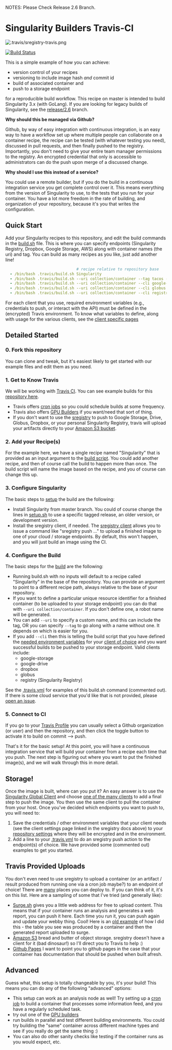 NOTES: Please Check Release 2.6 Branch.

# Singularity Builders Travis-CI

![.travis/sregistry-travis.png](.travis/sregistry-travis.png)

[![Build Status](https://travis-ci.org/singularityhub/travis-ci.svg?branch=master)](https://travis-ci.org/singularityhub/travis-ci)

This is a simple example of how you can achieve:

 - version control of your recipes
 - versioning to include image hash *and* commit id
 - build of associated container and
 - push to a storage endpoint

for a reproducible build workflow. This recipe on master is intended to build
Singularity 3.x (with GoLang). If you are looking for legacy builds of Singularity,
see the [release/2.6](https://github.com/singularityhub/travis-ci/tree/release/2.6) branch.

**Why should this be managed via Github?**

Github, by way of easy integration with continuous integration, is an easy way
to have a workflow set up where multiple people can collaborate on a container recipe,
the recipe can be tested (with whatever testing you need), discussed in pull requests,
and then finally pushed to the registry. Importantly, you don't need to give your
entire team manager permissions to the registry. An encrypted credential that only
is accessible to administrators can do the push upon merge of a discussed change.

**Why should I use this instead of a service?**

You could use a remote builder, but if you do the build in a continuous integration
service you get complete control over it. This means everything from the version of
Singularity to use, to the tests that you run for your container. You have a lot more
freedom in the rate of building, and organization of your repository, because it's you
that writes the configuration.

## Quick Start

Add your Singularity recipes to this repository, and edit the build commands in
the [build.sh](.travis/build.sh) file. This is where you can specify endpoints 
(Singularity Registry, Dropbox, Google Storage, AWS) along with container names
(the uri) and tag. You can build as many recipes as you like, just add another line!

```yaml
                               # recipe relative to repository base
  - /bin/bash .travis/build.sh Singularity
  - /bin/bash .travis/build.sh --uri collection/container --tag tacos --cli google-storage Singularity
  - /bin/bash .travis/build.sh --uri collection/container --cli google-drive Singularity
  - /bin/bash .travis/build.sh --uri collection/container --cli globus Singularity
  - /bin/bash .travis/build.sh --uri collection/container --cli registry Singularity
```

For each client that you use, required environment variables (e.g., credentials to push,
or interact with the API) must be defined in the (encrypted) Travis environment. To
know what variables to define, along with usage for the various clients, see
the [client specific pages](https://singularityhub.github.io/sregistry-cli/clients)

## Detailed Started

### 0. Fork this repository

You can clone and tweak, but it's easiest likely to get started with our example
files and edit them as you need.

### 1. Get to Know Travis

We will be working with [Travis CI](https://www.travis-ci.org). You can see 
example builds for this [repository here](https://travis-ci.org/singularityhub/travis-ci/builds).

 - Travis offers [cron jobs](https://docs.travis-ci.com/user/cron-jobs/) so you could schedule builds at some frequency.
 - Travis also offers [GPU Builders](https://circleci.com/docs/2.0/gpu/) if you want/need that sort of thing.
 - If you don't want to use the [sregistry](https://singularityhub.github.io/sregistry-cli) to push to Google Storage, Drive, Globus, Dropbox, or your personal Singularity Registry, travis will upload your artifacts directly to your [Amazon S3 bucket](https://docs.travis-ci.com/user/uploading-artifacts/).
 
### 2. Add your Recipe(s)

For the example here, we have a single recipe named "Singularity" that is provided 
as an input argument to the [build script](.travis/build.sh). You could add another 
recipe, and then of course call the build to happen more than once. 
The build script will name the image based on the recipe, and you of course
can change this up.

### 3. Configure Singularity

The basic steps to [setup](.travis/setup.sh) the build are the following:

 - Install Singularity from master branch. You could of course change the lines in [setup.sh](.travis/setup.sh) to use a specific tagged release, an older version, or development version.
 - Install the sregistry client, if needed. The [sregistry client](https://singularityhub.github.io/sregistry-cli) allows you to issue a command like "sregistry push ..." to upload a finished image to one of your cloud / storage endpoints. By default, this won't happen, and you will just build an image using the CI.

### 4. Configure the Build

The basic steps for the [build](.travis/build.sh) are the following:

 - Running build.sh with no inputs will default to a recipe called "Singularity" in the base of the repository. You can provide an argument to point to a different recipe path, always relative to the base of your repository.
 - If you want to define a particular unique resource identifier for a finished container (to be uploaded to your storage endpoint) you can do that with `--uri collection/container`. If you don't define one, a robot name will be generated.
 - You can add `--uri` to specify a custom name, and this can include the tag, OR you can specify `--tag` to go along with a name without one. It depends on which is easier for you.
 - If you add `--cli` then this is telling the build script that you have defined the [needed environment variables](https://docs.travis-ci.com/user/environment-variables/#Defining-Variables-in-Repository-Settings) for your [client of choice](https://singularityhub.github.io/sregistry-cli/clients) and you want successful builds to be pushed to your storage endpoint. Valid clients include:
    - google-storage
    - google-drive
    - dropbox
    - globus
    - registry (Singularity Registry)

See the [.travis.yml](.travis.yml) for examples of this build.sh command (commented out). If there is some cloud service that you'd like that is not provided, please [open an issue](https://www.github.com/singularityhub/sregistry-cli/issues).

### 5. Connect to CI

If you go to your [Travis Profile](https://travis-ci.org/profile) you can usually select a Github organization (or user) and then the repository, and then click the toggle button to activate it to build on commit --> push.

That's it for the basic setup! At this point, you will have a continuous integration service that will build your container from a recipe each time that you push. The next step is figuring out where you want to put the finished image(s), and we will walk through this in more detail.


## Storage!

Once the image is built, where can you put it? An easy answer is to use the 
[Singularity Global Client](https://singularityhub.github.io/sregistry-cli) and
 choose [one of the many clients](https://singularityhub.github.io/sregistry-cli/clients) 
to add a final step to push the image. You then use the same client to pull the
container from your host. Once you've decided which endpoints you want to push to,
you will need to:

 1. Save the credentials / other environment variables that your client needs (see the client settings page linked in the sregistry docs above) to your [repository settings](https://docs.travis-ci.com/user/environment-variables/#Defining-Variables-in-Repository-Settings) where they will be encrypted and in the environment.
 2. Add a line to your [.travis.yml](.travis.yml) to do an sregistry push action to the endpoint(s) of choice. We have provided some (commented out) examples to get you started. 

## Travis Provided Uploads
You don't even need to use sregistry to upload a container (or an artifact / result produced from running one via a cron job maybe?) to an endpoint of choice! There are [many](https://docs.travis-ci.com/user/deployment) places you can deploy to. If you can think of it, it's on this list. Here are a sampling of some that I've tried (and generally like):

 - [Surge.sh](https://docs.travis-ci.com/user/deployment/surge/) gives you a little web address for free to upload content. This means that if your container runs an analysis and generates a web report, you can push it here. Each time you run it, you can push again and update your webby thing. Cool! Here is an [old example](http://containers-ftw.surge.sh/) of how I did this - the table you see was produced by a container and then the generated report uploaded to surge.
 - [Amazon S3](https://docs.travis-ci.com/user/deployment/s3/) bread and butter of object storage. sregistry doesn't have a client for it (bad dinosaur!) so I'll direct you to Travis to help :)
 - [Github Pages](https://docs.travis-ci.com/user/deployment/pages/) I want to point you to github pages in the case that your container has documentation that should be pushed when built afresh.


## Advanced

Guess what, this setup is totally changeable by you, it's your build! This means you can do any of the following "advanced" options:

 - This setup can work as an analysis node as well! Try setting up a [cron job](https://docs.travis-ci.com/user/cron-jobs/) to build a container that processes some information feed, and you have a regularly scheduled task.
 - try out one of the [GPU builders](https://circleci.com/docs/2.0/gpu/)
 - run builds in parallel and test different building environments. You could try building the "same" container across different machine types and see if you really do get the same thing :)
 - You can also do other sanity checks like testing if the container runs as you would expect, etc.
